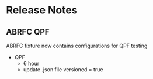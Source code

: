 # Release Notes

## ABRFC QPF

ABRFC fixture now contains configurations for QPF testing

- QPF
  - 6 hour
  - update .json file versioned = true
